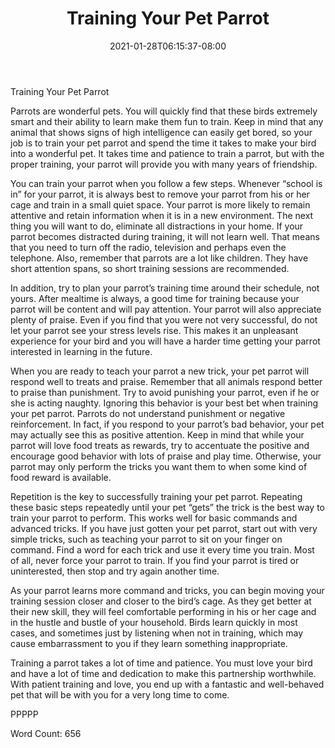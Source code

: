 ﻿---
title: "Training Your Pet Parrot"
date: 2021-01-28T06:15:37-08:00
description: "TXT Tips for Web Success"
featured_image: "/images/TXT.jpg"
tags: ["TXT"]
---

Training Your Pet Parrot

Parrots are wonderful pets. You will quickly find that these birds extremely smart and their ability to learn make them fun to train. Keep in mind that any animal that shows signs of high intelligence can easily get bored, so your job is to train your pet parrot and spend the time it takes to make your bird into a wonderful pet. It takes time and patience to train a parrot, but with the proper training, your parrot will provide you with many years of friendship.

You can train your parrot when you follow a few steps. Whenever “school is in” for your parrot, it is always best to remove your parrot from his or her cage and train in a small quiet space. Your parrot is more likely to remain attentive and retain information when it is in a new environment. The next thing you will want to do, eliminate all distractions in your home. If your parrot becomes distracted during training, it will not learn well. That means that you need to turn off the radio, television and perhaps even the telephone. Also, remember that parrots are a lot like children. They have short attention spans, so short training sessions are recommended. 

In addition, try to plan your parrot’s training time around their schedule, not yours. After mealtime is always, a good time for training because your parrot will be content and will pay attention. Your parrot will also appreciate plenty of praise. Even if you find that you were not very successful, do not let your parrot see your stress levels rise. This makes it an unpleasant experience for your bird and you will have a harder time getting your parrot interested in learning in the future. 

When you are ready to teach your parrot a new trick, your pet parrot will respond well to treats and praise. Remember that all animals respond better to praise than punishment. Try to avoid punishing your parrot, even if he or she is acting naughty. Ignoring this behavior is your best bet when training your pet parrot. Parrots do not understand punishment or negative reinforcement. In fact, if you respond to your parrot’s bad behavior, your pet may actually see this as positive attention. Keep in mind that while your parrot will love food treats as rewards, try to accentuate the positive and encourage good behavior with lots of praise and play time. Otherwise, your parrot may only perform the tricks you want them to when some kind of food reward is available. 

Repetition is the key to successfully training your pet parrot. Repeating these basic steps repeatedly until your pet “gets” the trick is the best way to train your parrot to perform. This works well for basic commands and advanced tricks. If you have just gotten your pet parrot, start out with very simple tricks, such as teaching your parrot to sit on your finger on command. Find a word for each trick and use it every time you train. Most of all, never force your parrot to train. If you find your parrot is tired or uninterested, then stop and try again another time.

As your parrot learns more command and tricks, you can begin moving your training session closer and closer to the bird’s cage. As they get better at their new skill, they will feel comfortable performing in his or her cage and in the hustle and bustle of your household. Birds learn quickly in most cases, and sometimes just by listening when not in training, which may cause embarrassment to you if they learn something inappropriate.  

Training a parrot takes a lot of time and patience. You must love your bird and have a lot of time and dedication to make this partnership worthwhile. With patient training and love, you end up with a fantastic and well-behaved pet that will be with you for a very long time to come.  

PPPPP

Word Count: 656

